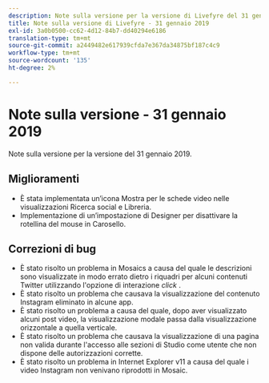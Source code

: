 ```yaml
---
description: Note sulla versione per la versione di Livefyre del 31 gennaio 2019.
title: Note sulla versione di Livefyre - 31 gennaio 2019
exl-id: 3a0b0500-cc62-4d12-84b7-dd40294e6186
translation-type: tm+mt
source-git-commit: a2449482e617939cfda7e367da34875bf187c4c9
workflow-type: tm+mt
source-wordcount: '135'
ht-degree: 2%

---
```


# Note sulla versione - 31 gennaio 2019

Note sulla versione per la versione del 31 gennaio 2019.

## Miglioramenti

* È stata implementata un’icona Mostra per le schede video nelle visualizzazioni Ricerca social e Libreria.
* Implementazione di un’impostazione di Designer per disattivare la rotellina del mouse in Carosello.

## Correzioni di bug

* È stato risolto un problema in Mosaics a causa del quale le descrizioni sono visualizzate in modo errato dietro i riquadri per alcuni contenuti Twitter utilizzando l&#39;opzione di interazione *click* .
* È stato risolto un problema che causava la visualizzazione del contenuto Instagram eliminato in alcune app.
* È stato risolto un problema a causa del quale, dopo aver visualizzato alcuni post video, la visualizzazione modale passa dalla visualizzazione orizzontale a quella verticale.
* È stato risolto un problema che causava la visualizzazione di una pagina non valida durante l&#39;accesso alle sezioni di Studio come utente che non dispone delle autorizzazioni corrette.
* È stato risolto un problema in Internet Explorer v11 a causa del quale i video Instagram non venivano riprodotti in Mosaic.
